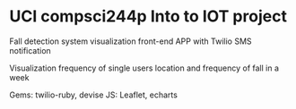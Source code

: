 # UCI compsci244p Into to IOT project
Fall detection system visualization front-end APP with Twilio SMS notification

Visualization frequency of single users location and frequency of fall in a week

Gems: twilio-ruby, devise
JS: Leaflet, echarts
